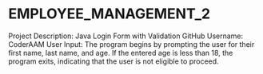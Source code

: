 # EMPLOYEE_MANAGEMENT_2
Project Description: Java Login Form with Validation GitHub Username: CoderAAM User Input: The program begins by prompting the user for their first name, last name, and age. If the entered age is less than 18, the program exits, indicating that the user is not eligible to proceed.
